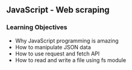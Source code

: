 ## JavaScript - Web scraping
### Learning Objectives

- Why JavaScript programming is amazing
- How to manipulate JSON data
- How to use request and fetch API
- How to read and write a file using fs module
